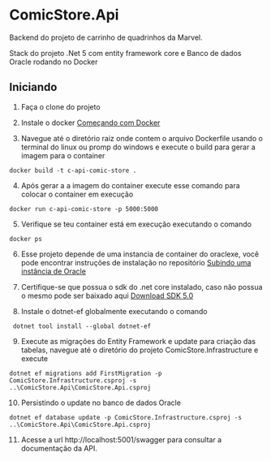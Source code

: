 # ComicStore.Api
Backend do projeto de carrinho de quadrinhos da Marvel.

Stack do projeto
.Net 5 com entity framework core e Banco de dados Oracle rodando no Docker

## Iniciando

1. Faça o clone do projeto

2. Instale o docker 
[Começando com Docker](https://www.docker.com/get-started)

3. Navegue até o diretório raiz onde contem o arquivo Dockerfile usando o terminal do linux ou promp do windows e execute o build para gerar a imagem para o container
```
docker build -t c-api-comic-store .
```
4. Após gerar a a imagem do container execute esse comando para colocar o container em execução
```
docker run c-api-comic-store -p 5000:5000
```
5. Verifique se teu container está em execução executando o comando
```
docker ps
```

6. Esse projeto depende de uma instancia de container do oraclexe, você pode encontrar instruções de instalação no repositório [Subindo uma instância de Oracle](https://github.com/oracle/docker-images/tree/main/OracleDatabase)

7. Certifique-se que possua o sdk do .net core instalado, caso não possua o mesmo pode ser baixado aqui [Download SDK 5.0](https://dotnet.microsoft.com/en-us/download/dotnet/thank-you/sdk-5.0.405-windows-x64-installer) 

8. Instale o dotnet-ef globalmente executando o comando
```
 dotnet tool install --global dotnet-ef
```
9. Execute as migrações do Entity Framework e update para criação das tabelas, navegue até o diretório do projeto ComicStore.Infrastructure e execute
```
dotnet ef migrations add FirstMigration -p ComicStore.Infrastructure.csproj -s ..\ComicStore.Api\ComicStore.Api.csproj
```

10. Persistindo o update no banco de dados Oracle
```
dotnet ef database update -p ComicStore.Infrastructure.csproj -s ..\ComicStore.Api\ComicStore.Api.csproj
```

11. Acesse a url http://localhost:5001/swagger para consultar a documentação da API.
